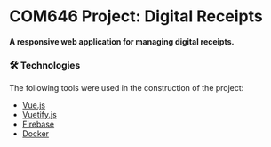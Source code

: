 # COM646 Project: Digital Receipts

#### A responsive web application for managing digital receipts.

### 🛠️ Technologies

The following tools were used in the construction of the project:

- [Vue.js](https://vuejs.org/)
- [Vuetify.js](https://vuetifyjs.com/)
- [Firebase](https://firebase.google.com/)
- [Docker](https://docker.com/)